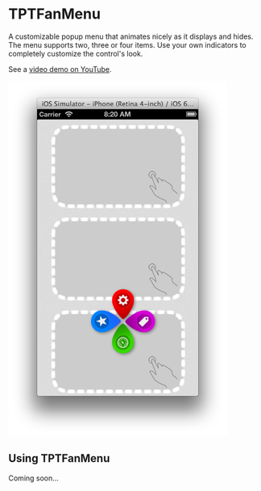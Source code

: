 TPTFanMenu
======

A customizable popup menu that animates nicely as it displays and hides. The menu supports two, three or four items. Use your own indicators to completely customize the control's look.  

See a [video demo on YouTube](http://www.youtube.com/watch?v=lCtQW48SWQM).

![alt text](https://github.com/jimrutherford/TPTFanMenu/blob/develop/screenshot.png "Screenshot")

## Using TPTFanMenu
Coming soon...